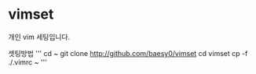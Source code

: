 # vimset
개인 vim 세팅입니다.

셋팅방법
'''
cd ~
git clone http://github.com/baesy0/vimset
cd vimset
cp -f ./.vimrc ~
'''

